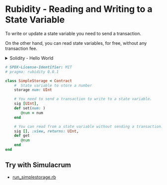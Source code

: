 # Rubidity - Reading and Writing to a State Variable


To write or update a state variable you need to send a transaction.

On the other hand, you can read state variables, for free, without any transaction fee.


<details>
<summary markdown="1">Solidity - Hello World</summary>

``` solidity
// SPDX-License-Identifier: MIT
pragma solidity ^0.8.20;

contract SimpleStorage {
    // State variable to store a number
    uint public num;

    // You need to send a transaction to write to a state variable.
    function set(uint _num) public {
        num = _num;
    }

    // You can read from a state variable without sending a transaction.
    function get() public view returns (uint) {
        return num;
    }
}
```

</details>



``` ruby
# SPDX-License-Identifier: MIT
# pragma: rubidity 0.0.1

class SimpleStorage < Contract  
    #  State variable to store a number
    storage num: UInt 

    # You need to send a transaction to write to a state variable.
    sig [UInt],
    def set(num: )
       @num = num
    end

    # You can read from a state variable without sending a transaction.
    sig [], :view, returns: UInt,
    def get
       @num
    end
end
```


## Try with Simulacrum

- [run_simplestorage.rb](run_simplestorage.rb)
